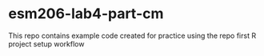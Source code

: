 # esm206-lab4-part-cm
This repo contains example code created for practice using the repo first R project setup workflow 
